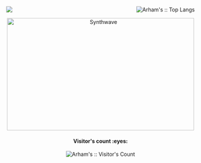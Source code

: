 ###
<!--
I am:
- currently working on my personal website
- learning python, c++, html/css/js
- looking to collaborate on any machine learning or algorithm based project (preferably in python)
- how to reach me: Discord -> arham#9466, Email -> arham.siddiqui61@gmail.com, Instagram -> [@krm_arham](https://www.instagram.com/krm_arham/)
--> 

<img align="left" src="https://github-readme-stats.vercel.app/api?username=arham-siddiqui&&layout=compact&count_private=true&show_icons=true&hide_border=true&include_all_commits=true&bg_color=0D1117&title_color=bd001f&text_color=FFFFFF&icon_color=FFFFFF"/>
<p align="right"><img src="https://github-readme-stats.vercel.app/api/top-langs/?username=arham-siddiqui&langs_count=100&theme=tokyonight&layout=compact" alt="Arham's :: Top Langs" /></p>


<p align="center"><img src="https://thumbs.gfycat.com/GoodnaturedFondGaur-size_restricted.gif" alt="Synthwave" height="300" width="500"></p>


<h4 align="center">Visitor's count :eyes:</h4>

<p align="center"><img src="https://profile-counter.glitch.me/{arham-siddiqui}/count.svg" alt="Arham's :: Visitor's Count" /></p>
